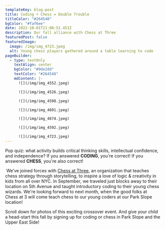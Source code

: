 ```yaml
---
templateKey: blog-post
title: Coding + Chess = Double Trouble
titleColor: "#264548"
bgColor: "#faf6ee"
date: 2022-10-01T21:08:51.451Z
description: Our fall alliance with Chess at Three
featuredPost: false
featuredImage:
  image: /img/img_4723.jpeg
  alt: Young chess players gathered around a table learning to code
pageBuilder:
  - type: textOnly
    textAlign: center
    bgColor: "#9de2dd"
    textColor: "#264548"
    mdContent: |-
      ![](/img/img_4552.jpeg)

      ![](/img/img_4526.jpeg)

      ![](/img/img_4598.jpeg)

      ![](/img/img_4691.jpeg)

      ![](/img/img_4674.jpeg)

      ![](/img/img_4592.jpeg)

      ![](/img/img_4723.jpeg)
---
```

Pop quiz: what activity builds critical thinking skills, intellectual confidence, and independence? If you answered **CODING**, you're correct! If you answered **CHESS**, you're also correct!

 We’ve joined forces with [Chess at Three](https://chessat3.com/), an organization that teaches chess strategy through storytelling, to inspire a love of logic & creativity in kids from all over NYC. In September, we traveled just blocks away to their location on 5th Avenue and taught introductory coding to their young chess wizards. We're looking forward to next month, when the good folks at Chess at 3 will come teach chess to our young coders at our Park Slope location!

Scroll down for photos of this exciting crossover event. And give your child a head-start this fall by signing up for coding or chess in Park Slope and the Upper East Side!
